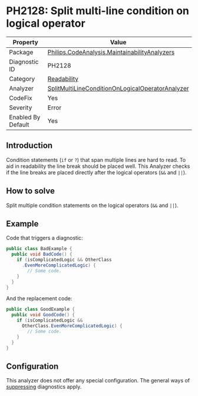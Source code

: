# PH2128: Split multi-line condition on logical operator

| Property | Value  |
|--|--|
| Package | [Philips.CodeAnalysis.MaintainabilityAnalyzers](https://www.nuget.org/packages/Philips.CodeAnalysis.MaintainabilityAnalyzers) |
| Diagnostic ID | PH2128 |
| Category  | [Readability](../Readability.md) |
| Analyzer | [SplitMultiLineConditionOnLogicalOperatorAnalyzer](https://github.com/philips-software/roslyn-analyzers/blob/master/Philips.CodeAnalysis.MaintainabilityAnalyzers/Readability/SplitMultiLineConditionOnLogicalOperatorAnalyzer.cs)
| CodeFix  | Yes |
| Severity | Error |
| Enabled By Default | Yes |

## Introduction

Condition statements (`if` or `?`) that span multiple lines are hard to read. To aid in readability the line break should be placed well. This Analyzer checks if the line breaks are placed directly after the logical operators (`&&` and `||`).

## How to solve

Split multiple condition statements on the logical operators (`&&` and `||`).

## Example

Code that triggers a diagnostic:
``` cs
public class BadExample {
  public void BadCode() {
    if (isComplicatedLogic && OtherClass
      .EvenMoreComplicatedLogic) {
        // Some code.
    }
  }
}
```

And the replacement code:
``` cs
public class GoodExample {
  public void GoodCode() {
    if (isComplicatedLogic &&
      OtherClass.EvenMoreComplicatedLogic) {
        // Some code.
    }
  }
}
```

## Configuration

This analyzer does not offer any special configuration. The general ways of [suppressing](https://learn.microsoft.com/en-us/dotnet/fundamentals/code-analysis/suppress-warnings) diagnostics apply.